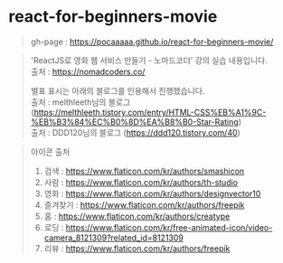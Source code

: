 # react-for-beginners-movie
>gh-page : https://pocaaaaa.github.io/react-for-beginners-movie/

>'ReactJS로 영화 웹 서비스 만들기 - 노마드코더' 강의 실습 내용입니다. <br/>
>출처 : https://nomadcoders.co/<br/>
>
>별표 표시는 아래의 블로그를 인용해서 진행했습니다. <br/>
>출처 : melthleeth님의 블로그 (https://melthleeth.tistory.com/entry/HTML-CSS%EB%A1%9C-%EB%B3%84%EC%B0%8D%EA%B8%B0-Star-Rating) <br/>
>출처 : DDD120님의 블로그 (https://ddd120.tistory.com/40) <br/>

>아이콘 출처 
> 1) 검색 : https://www.flaticon.com/kr/authors/smashicon 
> 2) 사람 : https://www.flaticon.com/kr/authors/th-studio 
> 3) 영화 : https://www.flaticon.com/kr/authors/designvector10
> 4) 즐겨찾기 : https://www.flaticon.com/kr/authors/freepik
> 5) 홈 : https://www.flaticon.com/kr/authors/creatype
> 6) 로딩 : https://www.flaticon.com/kr/free-animated-icon/video-camera_8121309?related_id=8121309
> 7) 리뷰 : https://www.flaticon.com/kr/authors/freepik